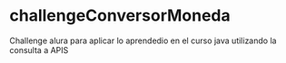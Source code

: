 # challengeConversorMoneda
Challenge alura para aplicar lo aprendedio en el curso java
utilizando la consulta a APIS
